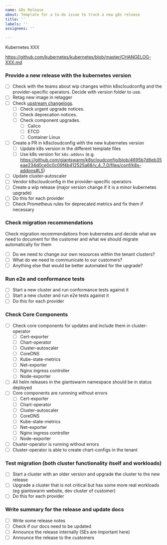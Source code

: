 ```yaml
---
name: G8s Release
about: Template for a to-do issue to track a new g8s release
title: ''
labels: ''
assignees: ''

---
```


<!--
Please set the correct K8s version and provide a correct link to the changelog.
-->
Kubernetes XXX

https://github.com/kubernetes/kubernetes/blob/master/CHANGELOG-XXX.md

### Provide a new release with the kubernetes version

* [ ] Check with the teams about wip changes within k8scloudconfig and the provider-specific operators. Decide with version folder to use.
* [ ] Retag new image in retagger
* [ ] Check [upstream changelogs](https://github.com/kubernetes/kubernetes/blob/master/CHANGELOG.md).
  * [ ] Check urgent upgrade notices.
  * [ ] Check deprecation notices.
  * [ ] Check component upgrades.
    * [ ] Calico
    * [ ] ETCD
    * [ ] Container Linux
* [ ] Create a PR in k8scloudconfig with the new kubernetes version
  * [ ] Update k8s version in the different template files
  * [ ] Use k8s version for `k8s-addons` (e.g. https://github.com/giantswarm/k8scloudconfig/blob/4695b7d6eb35eae234d0ce0c0c09f4b412525a68/v_4_7_0/files/conf/k8s-addons#L5)
* [ ] Update cluster-autoscaler
* [ ] Vendor k8scloudconfig in the provider-specific operators
* [ ] Create a wip release (major version change if it is a minor kubernetes upgrade)
* [ ] Do this for each provider
* [ ] Check Prometheus rules for deprecated metrics and fix them if necessary

### Check migration recommendations

Check migration recommendations from kubernetes and decide what we need to document for the customer and what we should migrate automatically for them

* [ ] Do we need to change our own resources within the tenant clusters?
* [ ] What do we need to communicate to our customers?
* [ ] Anything else that would be better automated for the upgrade?

### Run e2e and conformance tests

* [ ] Start a new cluster and run conformance tests against it
* [ ] Start a new cluster and run e2e tests against it
* [ ] Do this for each provider

### Check Core Components

* [ ] Check core components for updates and include them in cluster-operator
  * [ ] Cert-exporter
  * [ ] Chart-operator
  * [ ] Cluster-autoscaler
  * [ ] CoreDNS
  * [ ] Kube-state-metrics
  * [ ] Net-exporter
  * [ ] Nginx ingress controller
  * [ ] Node-exporter
* [ ] All helm releases in the giantswarm namespace should be in status deployed
* [ ] Core components are runnning without errors
  * [ ] Cert-exporter
  * [ ] Chart-operator
  * [ ] Cluster-autoscaler
  * [ ] CoreDNS
  * [ ] Kube-state-metrics
  * [ ] Net-exporter
  * [ ] Nginx ingress controller
  * [ ] Node-exporter
* [ ] Cluster-operator is running without errors
* [ ] Cluster-operator is able to create chart-configs in the tenant

### Test migration (both cluster functionality itself and workloads)

* [ ] Start a cluster with an older version and upgrade the cluster to the new release
* [ ] Upgrade a cluster that is not critical but has some more real workloads (eg giantswarm website, dev cluster of customer)
* [ ] Do this for each provider

### Write summary for the release and update docs

* [ ] Write some release notes
* [ ] Check if our docs need to be updated
* [ ] Announce the release internally (SEs are important here)
* [ ] Announce the release to the customers

